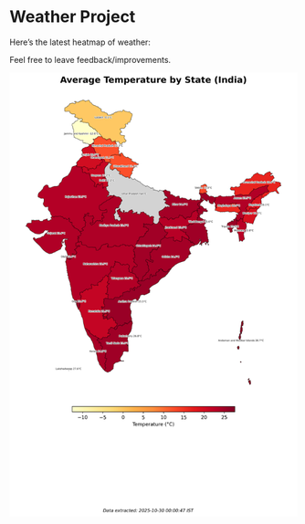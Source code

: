 # Weather Project

Here’s the latest heatmap of weather:

Feel free to leave feedback/improvements.

![India Heatmap](docs/assets/india_heatmap.png?v=025D5A)
